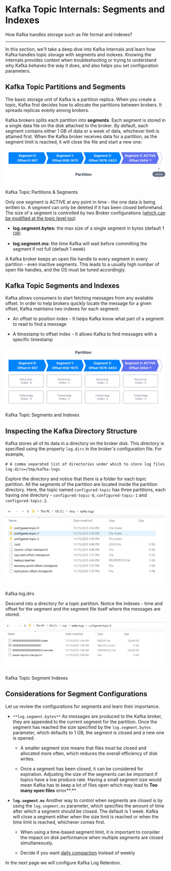 Kafka Topic Internals: Segments and Indexes
===========================================

How Kafka handles storage such as file format and indexes?

* * *

In this section, we'll take a deep dive into Kafka Internals and learn how Kafka handles topic storage with segments and indexes. Knowing the internals provides context when troubleshooting or trying to understand why Kafka behaves the way it does, and also helps you set configuration parameters.

Kafka Topic Partitions and Segments
-----------------------------------

[](#Kafka-Topic-Partitions-and-Segments-0)

The basic storage unit of Kafka is a partition replica. When you create a topic, Kafka first decides how to allocate the partitions between brokers. It spreads replicas evenly among brokers.

Kafka brokers splits each partition into **segments**. Each segment is stored in a single data file on the disk attached to the broker. By default, each segment contains either 1 GB of data or a week of data, whichever limit is attained first. When the Kafka broker receives data for a partition, as the segment limit is reached, it will close the file and start a new one:

![Kafka Topic Internals Diagram showing how Kafka Topic Partitions are divided into Segments based on the number of offsets in the partition.](../../static/images/Adv_Kafka_Topic_Internals_1.webp "Kafka Topic Internals - Kafka Segments in a Kafka Topic Partition")

Kafka Topic Partitions & Segments

Only one segment is ACTIVE at any point in time - the one data is being written to. A segment can only be deleted if it has been closed beforehand. The size of a segment is controlled by two Broker configurations ([which can be modified at the topic level too](/kafka/kafka-topic-configuration-log-retention/))

*   **log.segment.bytes:** the max size of a single segment in bytes (default 1 GB)
    
*   **log.segment.ms:** the time Kafka will wait before committing the segment if not full (default 1 week)
    

A Kafka broker keeps an open file handle to every segment in every partition - even inactive segments. This leads to a usually high number of open file handles, and the OS must be tuned accordingly.

Kafka Topic Segments and Indexes
--------------------------------

[](#Kafka-Topic-Segments-and-Indexes-1)

Kafka allows consumers to start fetching messages from any available offset. In order to help brokers quickly locate the message for a given offset, Kafka maintains two indexes for each segment:

*   An offset to position index - It helps Kafka know what part of a segment to read to find a message
    
*   A timestamp to offset index - It allows Kafka to find messages with a specific timestamp
    

![Diagram showing how Topic Partitions are split into segments and how Kafka maintains two different index types for each segment in the partition, a position index and a timestamp index.](../../static/images/Adv_Kafka_Topic_Internals_2.webp "Kafka Topic Internals - Segments & Indexes")

Kafka Topic Segments and Indexes

Inspecting the Kafka Directory Structure
----------------------------------------

[](#Inspecting-the-Kafka-Directory-Structure-2)

Kafka stores all of its data in a directory on the broker disk. This directory is specified using the property `log.dirs` in the broker's configuration file. For example,

```
# A comma separated list of directories under which to store log files
log.dirs=/tmp/kafka-logs
```

Explore the directory and notice that there is a folder for each topic partition. All the segments of the partition are located inside the partition directory. Here, the topic named `configured-topic` has three partitions, each having one directory - `configured-topic-0`, `configured-topic-1` and `configured-topic-2`.

![Kafka Storage Windows Screenshot showing where Kafka stores logs such as log.dirs and how the data is structure in Topic and Segment folders.](../../static/images/image__61_.webp "Kafka Storage - Kafka log.dirs - Windows")

Kafka log.dirs

Descend into a directory for a topic partition. Notice the indexes - time and offset for the segment and the segment file itself where the messages are stored.

![Kafka Internals Screenshot showing Kafka Logs in Windows and the two types of Index, timestamp and offset, for a segment within a Kafka Topic Partition.](../../static/images/image__62_.webp "Kafka Storage - Kafka Logs on Windows")

Kafka Topic Segment Indexes

Considerations for Segment Configurations
-----------------------------------------

[](#Considerations-for-Segment-Configurations-3)

Let us review the configurations for segments and learn their importance.

*   `**log.segment.bytes**` As messages are produced to the Kafka broker, they are appended to the current segment for the partition. Once the segment has reached the size specified by the `log.segment.bytes` parameter, which defaults to 1 GB, the segment is closed and a new one is opened.
    
    *   A smaller segment size means that files must be closed and allocated more often, which reduces the overall efficiency of disk writes.
        
    *   Once a segment has been closed, it can be considered for expiration. Adjusting the size of the segments can be important if topics have a low produce rate. Having a small segment size would mean Kafka has to keep a lot of files open which may lead to **Too many open files** error**.**
        
*   **`log.segment.ms`** Another way to control when segments are closed is by using the `log.segment.ms` parameter, which specifies the amount of time after which a segment should be closed. The default is 1 week. Kafka will close a segment either when the size limit is reached or when the time limit is reached, whichever comes first.
    
    *   When using a time-based segment limit, it is important to consider the impact on disk performance when multiple segments are closed simultaneously.
        
    *   Decide if you want [daily compaction](/kafka/kafka-topic-configuration-log-compaction/) instead of weekly
        

In the next page we will configure Kafka Log Retention.
